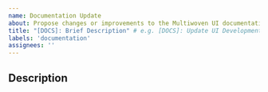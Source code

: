 ```yaml
---
name: Documentation Update
about: Propose changes or improvements to the Multiwoven UI documentation
title: "[DOCS]: Brief Description" # e.g. [DOCS]: Update UI Development Environment Documentation
labels: 'documentation'
assignees: ''
---
```


## Description
<!-- A clear and concise description of what changes or improvements are needed in the documentation e.g. The UI Local development environment setup needs updating to include more information on how to setup and get it running -->
